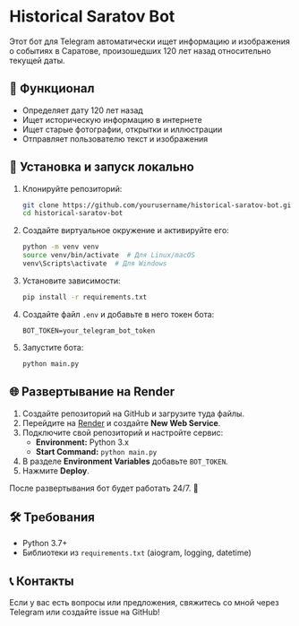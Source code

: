 # Historical Saratov Bot

Этот бот для Telegram автоматически ищет информацию и изображения о событиях в Саратове, произошедших 120 лет назад относительно текущей даты.

## 🚀 Функционал
- Определяет дату 120 лет назад
- Ищет историческую информацию в интернете
- Ищет старые фотографии, открытки и иллюстрации
- Отправляет пользователю текст и изображения

## 📌 Установка и запуск локально

1. Клонируйте репозиторий:
   ```sh
   git clone https://github.com/yourusername/historical-saratov-bot.git
   cd historical-saratov-bot
   ```
2. Создайте виртуальное окружение и активируйте его:
   ```sh
   python -m venv venv
   source venv/bin/activate  # Для Linux/macOS
   venv\Scripts\activate  # Для Windows
   ```
3. Установите зависимости:
   ```sh
   pip install -r requirements.txt
   ```
4. Создайте файл `.env` и добавьте в него токен бота:
   ```
   BOT_TOKEN=your_telegram_bot_token
   ```
5. Запустите бота:
   ```sh
   python main.py
   ```

## 🌐 Развертывание на Render

1. Создайте репозиторий на GitHub и загрузите туда файлы.
2. Перейдите на [Render](https://dashboard.render.com/) и создайте **New Web Service**.
3. Подключите свой репозиторий и настройте сервис:
   - **Environment:** Python 3.x
   - **Start Command:** `python main.py`
4. В разделе **Environment Variables** добавьте `BOT_TOKEN`.
5. Нажмите **Deploy**.

После развертывания бот будет работать 24/7. 🎉

## 🛠 Требования
- Python 3.7+
- Библиотеки из `requirements.txt` (aiogram, logging, datetime)

## 📞 Контакты
Если у вас есть вопросы или предложения, свяжитесь со мной через Telegram или создайте issue на GitHub!


